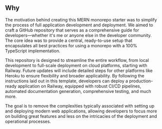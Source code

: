 ## Why

The motivation behind creating this MERN monorepo starter was to simplify the process of full application development and deployment. We aimed to craft a GitHub repository that serves as a comprehensive guide for developers—whether it's me or anyone else in the developer community. The core idea was to provide a central, ready-to-use setup that encapsulates all best practices for using a monorepo with a 100% TypeScript implementation.

This repository is designed to streamline the entire workflow, from local development to full-scale deployment on cloud platforms, starting with Railway. Future updates will include detailed steps for other platforms like Heroku to ensure flexibility and broader applicability. By following the instructions laid out in this template, developers can deploy a production-ready application on Railway, equipped with robust CI/CD pipelines, automated documentation generation, comprehensive testing, and much more.

The goal is to remove the complexities typically associated with setting up and deploying modern web applications, allowing developers to focus more on building great features and less on the intricacies of the deployment and operational processes.
